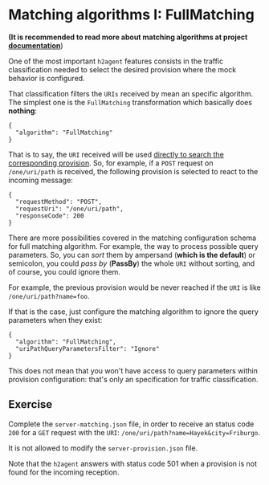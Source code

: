 # Matching algorithms I: FullMatching

**(It is recommended to read more about matching algorithms at project [documentation](https://github.com/testillano/h2agent#post-adminv1server-matching)**)

One of the most important `h2agent` features consists in the traffic classification needed to select the desired provision where the mock behavior is configured.

That classification filters the `URIs` received by mean an specific algorithm. The simplest one is the `FullMatching` transformation which basically does **nothing**:

```
{
  "algorithm": "FullMatching"
}
```

That is to say, the `URI` received will be used <u>directly to search the corresponding provision</u>. So, for example, if a `POST` request on `/one/uri/path` is received, the following provision is selected to react to the incoming message:

```
{
  "requestMethod": "POST",
  "requestUri": "/one/uri/path",
  "responseCode": 200
}
```

There are more possibilities covered in the matching configuration schema for full matching algorithm. For example, the way to process possible query parameters. So, you can *sort* them by ampersand (**which is the default**) or semicolon, you could *pass by* (**PassBy**) the whole `URI` without sorting, and of course, you could ignore them.

For example, the previous provision would be never reached if the `URI` is like `/one/uri/path?name=foo`.

If that is the case, just configure the matching algorithm to ignore the query parameters when they exist:

```
{
  "algorithm": "FullMatching",
  "uriPathQueryParametersFilter": "Ignore"
}
```

This does not mean that you won't have access to query parameters within provision configuration: that's only an specification for traffic classification.

## Exercise

Complete the `server-matching.json` file, in order to receive an status code `200` for a `GET` request with the `URI`: `/one/uri/path?name=Hayek&city=Friburgo`.

It is not allowed to modify the `server-provision.json` file.

Note that the `h2agent` answers with status code 501 when a provision is not found for the incoming reception.
